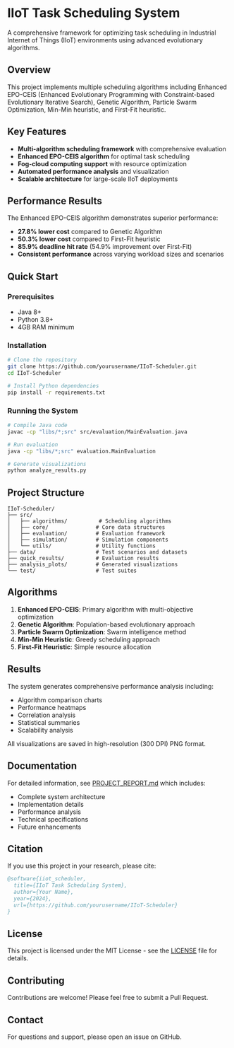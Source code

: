 # IIoT Task Scheduling System

A comprehensive framework for optimizing task scheduling in Industrial Internet of Things (IIoT) environments using advanced evolutionary algorithms.

## Overview

This project implements multiple scheduling algorithms including Enhanced EPO-CEIS (Enhanced Evolutionary Programming with Constraint-based Evolutionary Iterative Search), Genetic Algorithm, Particle Swarm Optimization, Min-Min heuristic, and First-Fit heuristic.

## Key Features

- **Multi-algorithm scheduling framework** with comprehensive evaluation
- **Enhanced EPO-CEIS algorithm** for optimal task scheduling
- **Fog-cloud computing support** with resource optimization
- **Automated performance analysis** and visualization
- **Scalable architecture** for large-scale IIoT deployments

## Performance Results

The Enhanced EPO-CEIS algorithm demonstrates superior performance:

- **27.8% lower cost** compared to Genetic Algorithm
- **50.3% lower cost** compared to First-Fit heuristic
- **85.9% deadline hit rate** (54.9% improvement over First-Fit)
- **Consistent performance** across varying workload sizes and scenarios

## Quick Start

### Prerequisites
- Java 8+
- Python 3.8+
- 4GB RAM minimum

### Installation
```bash
# Clone the repository
git clone https://github.com/yourusername/IIoT-Scheduler.git
cd IIoT-Scheduler

# Install Python dependencies
pip install -r requirements.txt
```

### Running the System
```bash
# Compile Java code
javac -cp "libs/*;src" src/evaluation/MainEvaluation.java

# Run evaluation
java -cp "libs/*;src" evaluation.MainEvaluation

# Generate visualizations
python analyze_results.py
```

## Project Structure

```
IIoT-Scheduler/
├── src/
│   ├── algorithms/          # Scheduling algorithms
│   ├── core/               # Core data structures
│   ├── evaluation/         # Evaluation framework
│   ├── simulation/         # Simulation components
│   └── utils/              # Utility functions
├── data/                   # Test scenarios and datasets
├── quick_results/          # Evaluation results
├── analysis_plots/         # Generated visualizations
└── test/                   # Test suites
```

## Algorithms

1. **Enhanced EPO-CEIS**: Primary algorithm with multi-objective optimization
2. **Genetic Algorithm**: Population-based evolutionary approach
3. **Particle Swarm Optimization**: Swarm intelligence method
4. **Min-Min Heuristic**: Greedy scheduling approach
5. **First-Fit Heuristic**: Simple resource allocation

## Results

The system generates comprehensive performance analysis including:
- Algorithm comparison charts
- Performance heatmaps
- Correlation analysis
- Statistical summaries
- Scalability analysis

All visualizations are saved in high-resolution (300 DPI) PNG format.

## Documentation

For detailed information, see [PROJECT_REPORT.md](PROJECT_REPORT.md) which includes:
- Complete system architecture
- Implementation details
- Performance analysis
- Technical specifications
- Future enhancements

## Citation

If you use this project in your research, please cite:

```bibtex
@software{iiot_scheduler,
  title={IIoT Task Scheduling System},
  author={Your Name},
  year={2024},
  url={https://github.com/yourusername/IIoT-Scheduler}
}
```

## License

This project is licensed under the MIT License - see the [LICENSE](LICENSE) file for details.

## Contributing

Contributions are welcome! Please feel free to submit a Pull Request.

## Contact

For questions and support, please open an issue on GitHub.